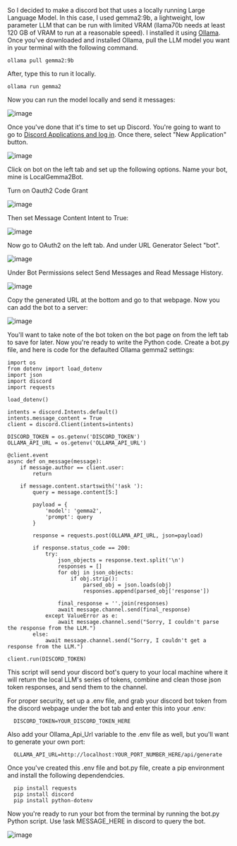 So I decided to make a discord bot that uses a locally running Large Language Model. In this case, I used gemma2:9b, a lightweight, low parameter LLM that can be
run with limited VRAM (llama70b needs at least 120 GB of VRAM to run at a reasonable speed). I installed it using [Ollama](https://ollama.com/). Once you've downloaded and installed Ollama,
pull the LLM model you want in your terminal with the following command.

    ollama pull gemma2:9b

After, type this to run it locally.

    ollama run gemma2

Now you can run the model locally and send it messages:

![image](https://github.com/terrainthesky-hub/terrainthesky-hub.github.io/assets/60892621/22f44025-6a81-4213-bb84-d45560706bd2)

Once you've done that it's time to set up Discord. You're going to want to go to [Discord Applications and log in](https://discord.com/developers/applications).
Once there, select "New Application" button.

![image](https://github.com/terrainthesky-hub/terrainthesky-hub.github.io/assets/60892621/54a7f256-278d-4a0f-a14e-f0e727fe4b45)


Click on bot on the left tab and set up the following options. Name your bot, mine is LocalGemma2Bot. 

Turn on Oauth2 Code Grant

![image](https://github.com/terrainthesky-hub/terrainthesky-hub.github.io/assets/60892621/96ecda14-dc27-48b9-a878-58f861e9d83a)

Then set Message Content Intent to True:

![image](https://github.com/terrainthesky-hub/terrainthesky-hub.github.io/assets/60892621/9a65a6b1-f708-4ec7-84de-05837a644c11)


Now go to OAuth2 on the left tab. And under URL Generator Select "bot".

![image](https://github.com/terrainthesky-hub/terrainthesky-hub.github.io/assets/60892621/18b0beba-bea3-4cb1-8420-464e1b7f2240)


Under Bot Permissions select Send Messages and Read Message History.

![image](https://github.com/terrainthesky-hub/terrainthesky-hub.github.io/assets/60892621/07fe2f32-78c0-42d2-bc70-af0f84138e52)



Copy the generated URL at the bottom and go to that webpage. Now you can add the bot to a server:

![image](https://github.com/terrainthesky-hub/terrainthesky-hub.github.io/assets/60892621/1199fde3-3750-4d64-9c0d-d1ba29f1292e)

You'll want to take note of the bot token on the bot page on from the left tab to save for later. Now you're ready to write the Python code. Create a bot.py file, and here is code for the defaulted Ollama gemma2 settings:

    import os
    from dotenv import load_dotenv
    import json
    import discord
    import requests
    
    load_dotenv()
    
    intents = discord.Intents.default()
    intents.message_content = True
    client = discord.Client(intents=intents)
    
    DISCORD_TOKEN = os.getenv('DISCORD_TOKEN')
    OLLAMA_API_URL = os.getenv('OLLAMA_API_URL')
    
    @client.event
    async def on_message(message):
        if message.author == client.user:
            return
    
        if message.content.startswith('!ask '):
            query = message.content[5:]
            
            payload = {
                'model': 'gemma2',
                'prompt': query
            }
            
            response = requests.post(OLLAMA_API_URL, json=payload)
            
            if response.status_code == 200:
                try:
                    json_objects = response.text.split('\n')
                    responses = []
                    for obj in json_objects:
                        if obj.strip():
                            parsed_obj = json.loads(obj)
                            responses.append(parsed_obj['response'])
                    
                    final_response = ''.join(responses)
                    await message.channel.send(final_response)
                except ValueError as e:
                    await message.channel.send("Sorry, I couldn't parse the response from the LLM.")
            else:
                await message.channel.send("Sorry, I couldn't get a response from the LLM.")
    
    client.run(DISCORD_TOKEN)

This script will send your discord bot's query to your local machine where it will return the local LLM's series of tokens, combine and clean those json token responses,
and send them to the channel.

For proper security, set up a .env file, and grab your discord bot token from the discord webpage under the bot tab and enter this into your .env:

      DISCORD_TOKEN=YOUR_DISCORD_TOKEN_HERE

Also add your Ollama_Api_Url variable to the .env file as well, but you'll want to generate your own port:

      OLLAMA_API_URL=http://localhost:YOUR_PORT_NUMBER_HERE/api/generate
      
Once you've created this .env file and bot.py file, create a pip environment and install the following dependendcies.

      pip install requests
      pip install discord
      pip install python-dotenv

Now you're ready to run your bot from the terminal by running the bot.py Python script. Use !ask MESSAGE_HERE in discord to query the bot.

![image](https://github.com/terrainthesky-hub/terrainthesky-hub.github.io/assets/60892621/f413b6d2-994c-48f1-9167-72df26d460dc)




